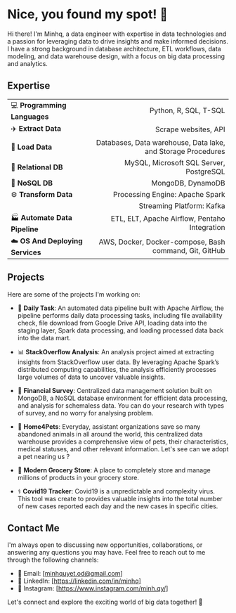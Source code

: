 # Nice, you found my spot! :wave:


Hi there! I'm Minhq, a data engineer with expertise in data technologies and a passion for leveraging data to drive insights and make informed decisions. I have a strong background in database architecture, ETL workflows, data modeling, and data warehouse design, with a focus on big data processing and analytics.

## Expertise
|||
|:------|-----------:|
|💻 **Programming Languages**|Python, R, SQL, T-SQL|
|✈️ **Extract Data**|Scrape websites, API|
|🚢 **Load Data**|Databases, Data warehouse, Data lake, and Storage Procedures|
|🐬 **Relational DB**|MySQL, Microsoft SQL Server, PostgreSQL|
|🍃 **NoSQL DB**|MongoDB, DynamoDB|
|⚙️ **Transform Data**|Processing Engine: Apache Spark|
||Streaming Platform: Kafka|
|🏭 **Automate Data Pipeline**|ETL, ELT, Apache Airflow, Pentaho Integration|
|☁️ **OS And Deploying Services**|AWS, Docker, Docker-compose, Bash command, Git, GitHub|

## Projects

Here are some of the projects I'm working on:

- 🔄 **Daily Task**: An automated data pipeline built with Apache Airflow, the pipeline performs daily data processing tasks, including file availability check, file download from Google Drive API, loading data into the staging layer, Spark data processing, and loading processed data back into the data mart.

- 📊 **StackOverflow Analysis**: An analysis project aimed at extracting insights from StackOverflow user data. By leveraging Apache Spark’s distributed computing capabilities, the analysis efficiently processes large volumes of data to uncover valuable insights.

- 📝 **Financial Survey**: Centralized data management solution built on MongoDB, a NoSQL database environment for efficient data processing, and analysis for schemaless data. You can do your research with types of survey, and no worry for analysing problem.

- :elephant: **Home4Pets**: Everyday, assistant organizations save so many abandoned animals in all around the world, this centralized data warehouse provides a comprehensive view of pets, their characteristics, medical statuses, and other relevant information. Let's see can we adopt a pet nearing us ?
  
- 🏪 **Modern Grocery Store**: A place to completely store and manage millions of products in your grocery store.

- ⚕️ **Covid19 Tracker**: Covid19 is a unpredictable and complexity virus. This tool was create to provides valuable insights into the total number of new cases reported each day and the new cases in specific cities.


## Contact Me

I'm always open to discussing new opportunities, collaborations, or answering any questions you may have. Feel free to reach out to me through the following channels:

- :email: Email: [minhquyet.od@gmail.com]
- :briefcase: LinkedIn: [https://linkedin.com/in/minhq]
- 🌆 Instagram: [https://www.instagram.com/minh.qy/]

Let's connect and explore the exciting world of big data together! :rocket:
